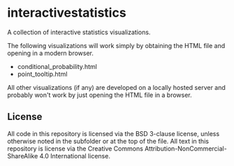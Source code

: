 # interactivestatistics
A collection of interactive statistics visualizations.

The following visualizations will work simply by obtaining the HTML
file and opening in a modern browser.

- conditional_probability.html
- point_tooltip.html

All other visualizations (if any) are developed on a locally hosted
server and probably won't work by just opening the HTML file in a
browser.



## License

All code in this repository is licensed via the BSD 3-clause license,
unless otherwise noted in the subfolder or at the top of the file.
All text in this repository is license via the Creative Commons
Attribution-NonCommercial-ShareAlike 4.0 International license.
